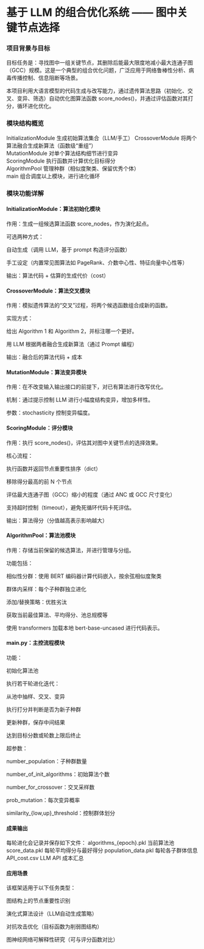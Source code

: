 # 基于 LLM 的组合优化系统 —— 图中关键节点选择
### 项目背景与目标

目标任务是：寻找图中一组关键节点，其删除后能最大限度地减小最大连通子图（GCC）规模。这是一个典型的组合优化问题，广泛应用于网络鲁棒性分析、病毒传播控制、信息阻断等场景。

本项目利用大语言模型的代码生成与改写能力，通过遗传算法思路（初始化、交叉、变异、筛选）自动优化图算法函数 score_nodes()，并通过评估函数对其打分，循环进化优化。

### 模块结构概览
InitializationModule	生成初始算法集合（LLM/手工）
CrossoverModule	将两个算法融合生成新算法（函数级“重组”）	
MutationModule	对单个算法结构细节进行变异	
ScoringModule	执行函数并计算优化目标得分	
AlgorithmPool	管理种群（相似度聚类、保留优秀个体）	
main	组合调度以上模块，进行进化循环

### 模块功能详解
 #### InitializationModule：算法初始化模块
作用：生成一组候选算法函数 score_nodes，作为演化起点。

可选两种方式：

自动生成（调用 LLM，基于 prompt 构造评分函数）

手工设定（内置常见图算法如 PageRank、介数中心性、特征向量中心性等）

输出：算法代码 + 估算的生成代价（cost）

 #### CrossoverModule：算法交叉模块
作用：模拟遗传算法的“交叉”过程，将两个候选函数组合成新的函数。

实现方式：

给出 Algorithm 1 和 Algorithm 2，并标注哪一个更好。

用 LLM 根据两者融合生成新算法（通过 Prompt 编程）

输出：融合后的算法代码 + 成本

#### MutationModule：算法变异模块
作用：在不改变输入输出接口的前提下，对已有算法进行改写优化。

机制：通过提示控制 LLM 进行小幅度结构变异，增加多样性。

参数：stochasticity 控制变异幅度。

#### ScoringModule：评分模块
作用：执行 score_nodes()，评估其对图中关键节点的选择效果。

核心流程：

执行函数并返回节点重要性排序（dict）

移除得分最高的前 N 个节点

评估最大连通子图（GCC）缩小的程度（通过 ANC 或 GCC 尺寸变化）

支持超时控制（timeout），避免死循环代码卡死评估。

输出：算法得分（分值越高表示影响越大）

#### AlgorithmPool：算法池模块
作用：存储当前保留的候选算法，并进行管理与分组。

功能包括：

相似性分群：使用 BERT 编码器计算代码嵌入，按余弦相似度聚类

群体内采样：每个子种群独立进化

添加/替换策略：优胜劣汰

获取当前最佳算法、平均得分、池总规模等

使用 transformers 加载本地 bert-base-uncased 进行代码表示。

#### main.py：主控流程模块
功能：

初始化算法池

执行若干轮进化迭代：

从池中抽样、交叉、变异

执行打分并判断是否为新子种群

更新种群，保存中间结果

达到目标分数或轮数上限后终止

超参数：

number_population：子种群数量

number_of_init_algorithms：初始算法个数

number_for_crossover：交叉采样数

prob_mutation：每次变异概率

similarity_{low,up}_threshold：控制群体划分

####  成果输出
每轮进化会记录并保存如下文件：
algorithms_{epoch}.pkl	当前算法池
score_data.pkl	每轮平均得分与最好得分
population_data.pkl	每轮各子群体信息
API_cost.csv	LLM API 成本汇总

#### 应用场景
该框架适用于以下任务类型：

图结构上的节点重要性识别

演化式算法设计（LLM自动生成策略）

对抗攻击优化（目标函数为削弱图结构）

图神经网络可解释性研究（可与评分函数对比）
